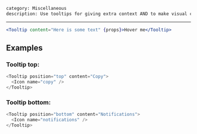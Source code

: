 ```meta
category: Miscellaneous
description: Use tooltips for giving extra context AND to make visual cues accessible
```

---

```jsx
<Tooltip content="Here is some text" {props}>Hover me</Tooltip>
```

## Examples

### Tooltip top:

```js
<Tooltip position="top" content="Copy">
  <Icon name="copy" />
</Tooltip>
```

### Tooltip bottom:

```js
<Tooltip position="bottom" content="Notifications">
  <Icon name="notifications" />
</Tooltip>
```
